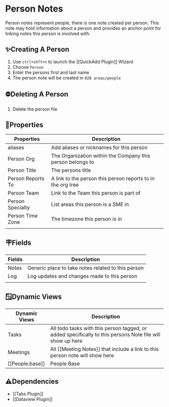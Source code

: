 # Person Notes

Person notes represent people, there is one note created per person. This note may hold information about a person and provides an anchor point for linking notes this person is involved with.

## ✨Creating A Person

1. Use `ctrl+shft+n` to launch the [[QuickAdd Plugin]] Wizard
2. Choose `Person`
3. Enter the persons first and last name
4. The person note will be created in `020 areas/people` 

## ⛔Deleting A Person

1. Delete the person file

## 🔩Properties

| Properties        | Description                                                 |
| ----------------- | ----------------------------------------------------------- |
| aliases           | Add aliases or nicknames for this person                    |
| Person Org        | The Organization within the Company this person belongs to  |
| Person Title      | The persons title                                           |
| Person Reports To | A link to the person this person reports to in the org tree |
| Person Team       | Link to the Team this person is part of                     |
| Person Specialty  | List areas this person is a SME in                          |
| Person Time Zone  | The timezone this person is in                              |
|                   |                                                             |

## 🪧Fields

| Fields | Description                                        |
| ------ | -------------------------------------------------- |
| Notes  | Generic place to take notes related to this person |
| Log    | Log updates and changes made to this person        |
|        |                                                    |

## 🪟Dynamic Views

| Dynamic Views   | Description                                                                                               |
| --------------- | --------------------------------------------------------------------------------------------------------- |
| Tasks           | All todo tasks with this person tagged, or added specifically to this persons Note file will show up here |
| Meetings        | All [[Meeting Notes]] that include a link to this person note will show here                              |
| [[People.base]] | People Base                                                                                               |

## ⚠️Dependencies

- [[Tabs Plugin]]
- [[Dataview Plugin]]
